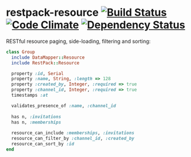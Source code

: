 # restpack-resource [![Build Status](https://travis-ci.org/RestPack/restpack-resource.png?branch=master)](https://travis-ci.org/RestPack/restpack-resource) [![Code Climate](https://codeclimate.com/github/RESTpack/restpack-resource.png)](https://codeclimate.com/github/RESTpack/restpack-resource) [![Dependency Status](https://gemnasium.com/RestPack/restpack-resource.png)](https://gemnasium.com/RestPack/restpack-resource)

RESTful resource paging, side-loading, filtering and sorting:

```ruby
class Group
  include DataMapper::Resource
  include RestPack::Resource

  property :id, Serial
  property :name, String, :length => 128
  property :created_by, Integer, :required => true
  property :channel_id, Integer, :required => true
  timestamps :at

  validates_presence_of :name, :channel_id
  
  has n, :invitations
  has n, :memberships
  
  resource_can_include :memberships, :invitations
  resource_can_filter_by :channel_id, :created_by
  resource_can_sort_by :id
end
```
